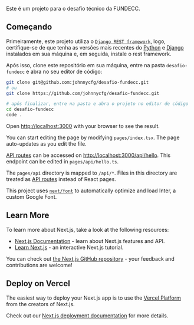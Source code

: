 Este é um projeto para o desafio técnico da FUNDECC.

## Começando

Primeiramente, este projeto utiliza o [`Django REST framework`](https://www.django-rest-framework.org/#installation), logo, certifique-se de que tenha as versões mais recentes do [Python](https://www.python.org/downloads) e [Django](https://docs.djangoproject.com/en/4.2/topics/install/#installing-official-release) instalados em sua máquina e, em seguida, instale o rest framework.

Após isso, clone este repositório em sua máquina, entre na pasta `desafio-fundecc` e abra no seu editor de código:

```bash
git clone git@github.com:johnnycfg/desafio-fundecc.git
# ou
git clone https://github.com/johnnycfg/desafio-fundecc.git

# após finalizar, entre na pasta e abra o projeto no editor de código
cd desafio-fundecc
code .
```



Open [http://localhost:3000](http://localhost:3000) with your browser to see the result.

You can start editing the page by modifying `pages/index.tsx`. The page auto-updates as you edit the file.

[API routes](https://nextjs.org/docs/api-routes/introduction) can be accessed on [http://localhost:3000/api/hello](http://localhost:3000/api/hello). This endpoint can be edited in `pages/api/hello.ts`.

The `pages/api` directory is mapped to `/api/*`. Files in this directory are treated as [API routes](https://nextjs.org/docs/api-routes/introduction) instead of React pages.

This project uses [`next/font`](https://nextjs.org/docs/basic-features/font-optimization) to automatically optimize and load Inter, a custom Google Font.

## Learn More

To learn more about Next.js, take a look at the following resources:

- [Next.js Documentation](https://nextjs.org/docs) - learn about Next.js features and API.
- [Learn Next.js](https://nextjs.org/learn) - an interactive Next.js tutorial.

You can check out [the Next.js GitHub repository](https://github.com/vercel/next.js/) - your feedback and contributions are welcome!

## Deploy on Vercel

The easiest way to deploy your Next.js app is to use the [Vercel Platform](https://vercel.com/new?utm_medium=default-template&filter=next.js&utm_source=create-next-app&utm_campaign=create-next-app-readme) from the creators of Next.js.

Check out our [Next.js deployment documentation](https://nextjs.org/docs/deployment) for more details.
